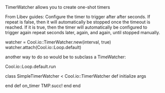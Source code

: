 TimerWatcher allows you to create one-shot timers

From Libev guides: Configure the timer to trigger after after seconds. If repeat is false, then it will automatically be stopped once the timeout is reached. If it is true, then the timer will automatically be configured to trigger again repeat seconds later, again, and again, until stopped manually.

watcher = Cool.io::TimerWatcher.new(interval, true)
watcher.attach(Cool.io::Loop.default)

another way to do so would be to subclass a TimeWatcher:

Cool.io::Loop.default.run

class SimpleTimerWatcher < Cool.io::TimerWatcher
  def initialize args

  end
  def on_timer
    TMP.succ!
  end
end
